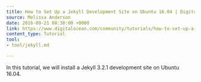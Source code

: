 ```yaml
---
title: How to Set Up a Jekyll Development Site on Ubuntu 16.04 | DigitalOcean
source: Melissa Anderson
date: 2016-09-21 08:30:00 +0000
link: https://www.digitalocean.com/community/tutorials/how-to-set-up-a-jekyll-development-site-on-ubuntu-16-04
content_type: Tutorial
tool:
- tool/jekyll.md

---
```

In this tutorial, we will install a Jekyll 3.2.1 development site on Ubuntu 16.04.






